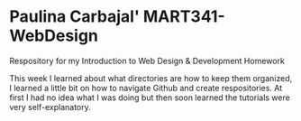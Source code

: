 # Paulina Carbajal' MART341-WebDesign
Respository for my Introduction to Web Design &amp; Development Homework

This week I learned about what directories are how to keep them organized, I learned a little bit on how to navigate Github and create respositories. At first I had no idea what I was doing but then soon learned the tutorials were very self-explanatory. 
